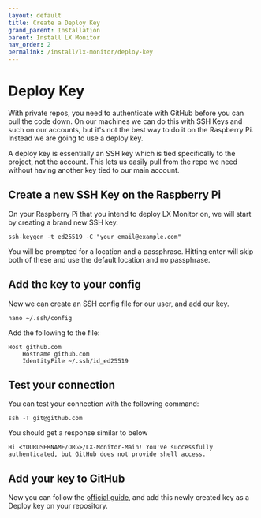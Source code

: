 ```yaml
---
layout: default
title: Create a Deploy Key
grand_parent: Installation
parent: Install LX Monitor
nav_order: 2
permalink: /install/lx-monitor/deploy-key
---
```

# Deploy Key

With private repos, you need to authenticate with GitHub before you can pull the code down. On our machines we can do this with SSH Keys and such on our accounts, but it's not the best way to do it on the Raspberry Pi. Instead we are going to use a deploy key.

A deploy key is essentially an SSH key which is tied specifically to the project, not the account. This lets us easily pull from the repo we need without having another key tied to our main account.

## Create a new SSH Key on the Raspberry Pi

On your Raspberry Pi that you intend to deploy LX Monitor on, we will start by creating a brand new SSH key.

```
ssh-keygen -t ed25519 -C "your_email@example.com"
```

You will be prompted for a location and a passphrase. Hitting enter will skip both of these and use the default location and no passphrase.

## Add the key to your config

Now we can create an SSH config file for our user, and add our key.

```
nano ~/.ssh/config
```

Add the following to the file:

```
Host github.com
    Hostname github.com
    IdentityFile ~/.ssh/id_ed25519
```

## Test your connection

You can test your connection with the following command:

```
ssh -T git@github.com
```

You should get a response similar to below

```
Hi <YOURUSERNAME/ORG>/LX-Monitor-Main! You've successfully authenticated, but GitHub does not provide shell access.
```

## Add your key to GitHub

Now you can follow the [official guide][DeployKeyGuide], and add this newly created key as a Deploy key on your repository.

[DeployKeyGuide]: https://docs.github.com/en/developers/overview/managing-deploy-keys#deploy-keys